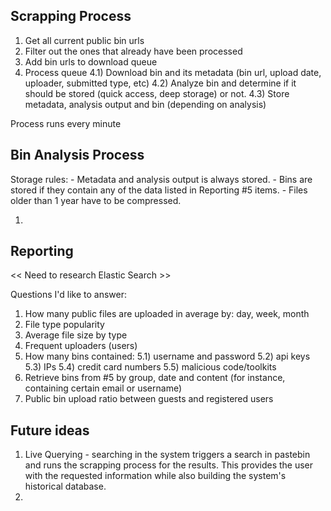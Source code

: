 ## Scrapping Process
1) Get all current public bin urls
2) Filter out the ones that already have been processed
3) Add bin urls to download queue
4) Process queue
    4.1) Download bin and its metadata (bin url, upload date, uploader, submitted type, etc)
    4.2) Analyze bin and determine if it should be stored (quick access, deep storage) or not.
    4.3) Store metadata, analysis output and bin (depending on analysis)

Process runs every minute


## Bin Analysis Process
Storage rules: 
    - Metadata and analysis output is always stored.
    - Bins are stored if they contain any of the data listed in Reporting #5 items.
    - Files older than 1 year have to be compressed.


1)


## Reporting
<< Need to research Elastic Search >>

Questions I'd like to answer:
1) How many public files are uploaded in average by: day, week, month
2) File type popularity
3) Average file size by type
4) Frequent uploaders (users)
5) How many bins contained:
    5.1) username and password
    5.2) api keys
    5.3) IPs
    5.4) credit card numbers
    5.5) malicious code/toolkits
6) Retrieve bins from #5 by group, date and content (for instance, containing certain email or username)
7) Public bin upload ratio between guests and registered users


## Future ideas
1) Live Querying - searching in the system triggers a search in pastebin and runs the scrapping process for the results. This provides the user with the requested information while also building the system's historical database.
2) 